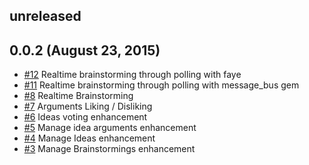 ## unreleased ##

## 0.0.2 (August 23, 2015) ##

* [#12](https://github.com/volontariat/voluntary_brainstorming/issues/12) Realtime brainstorming through polling with faye
* [#11](https://github.com/volontariat/voluntary_brainstorming/issues/11) Realtime brainstorming through polling with message_bus gem
* [#8](https://github.com/volontariat/voluntary_brainstorming/issues/8) Realtime Brainstorming
* [#7](https://github.com/volontariat/voluntary_brainstorming/issues/7) Arguments Liking / Disliking
* [#6](https://github.com/volontariat/voluntary_brainstorming/issues/6) Ideas voting enhancement
* [#5](https://github.com/volontariat/voluntary_brainstorming/issues/5) Manage idea arguments enhancement
* [#4](https://github.com/volontariat/voluntary_brainstorming/issues/4) Manage Ideas enhancement
* [#3](https://github.com/volontariat/voluntary_brainstorming/issues/3) Manage Brainstormings enhancement